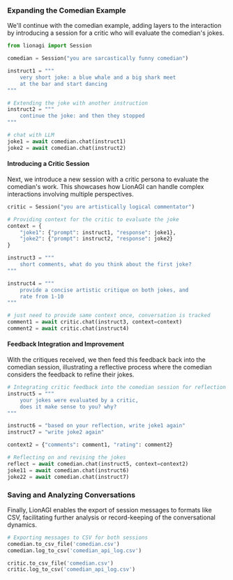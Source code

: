 
### Expanding the Comedian Example

We'll continue with the comedian example, adding layers to the interaction by introducing a session for a critic who will evaluate the comedian's jokes.


```python
from lionagi import Session

comedian = Session("you are sarcastically funny comedian")

instruct1 = """
	very short joke: a blue whale and a big shark meet 
	at the bar and start dancing
"""

# Extending the joke with another instruction
instruct2 = """
	continue the joke: and then they stopped
"""
```

```python
# chat with LLM
joke1 = await comedian.chat(instruct1)
joke2 = await comedian.chat(instruct2)
```

#### Introducing a Critic Session

Next, we introduce a new session with a critic persona to evaluate the comedian's work. This showcases how LionAGI can handle complex interactions involving multiple perspectives.

```python
critic = Session("you are artistically logical commentator")

# Providing context for the critic to evaluate the joke
context = {
    "joke1": {"prompt": instruct1, "response": joke1},
    "joke2": {"prompt": instruct2, "response": joke2}
}

instruct3 = """
	short comments, what do you think about the first joke?
"""

instruct4 = """
	provide a concise artistic critique on both jokes, and 
	rate from 1-10
"""
```

```python
# just need to provide same context once, conversation is tracked
comment1 = await critic.chat(instruct3, context=context)
comment2 = await critic.chat(instruct4)
```

#### Feedback Integration and Improvement

With the critiques received, we then feed this feedback back into the comedian session, illustrating a reflective process where the comedian considers the feedback to refine their jokes.

```python
# Integrating critic feedback into the comedian session for reflection and improvement
instruct5 = """
	your jokes were evaluated by a critic, 
	does it make sense to you? why?
"""

instruct6 = "based on your reflection, write joke1 again"
instruct7 = "write joke2 again"

context2 = {"comments": comment1, "rating": comment2}
```

```python
# Reflecting on and revising the jokes
reflect = await comedian.chat(instruct5, context=context2)
joke11 = await comedian.chat(instruct6)
joke22 = await comedian.chat(instruct7)
```

### Saving and Analyzing Conversations

Finally, LionAGI enables the export of session messages to formats like CSV, facilitating further analysis or record-keeping of the conversational dynamics.

```python
# Exporting messages to CSV for both sessions
comedian.to_csv_file('comedian.csv')
comedian.log_to_csv('comedian_api_log.csv')

critic.to_csv_file('comedian.csv')
critic.log_to_csv('comedian_api_log.csv')
```
